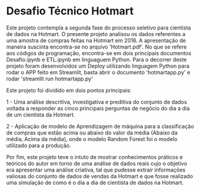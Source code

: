 # Desafio Técnico Hotmart

Este projeto contempla a segunda fase do processo seletivo para cientista de dados na Hotmart. O presente projeto analisou os dados referentes a uma amostra de compras feitas na Hotmart em 2016. A apresentação de maneira suscinta encontra-se no arquivo 'Hotmart.pdf'. No que se refere aos códigos de programação, encontra-se em dois principais documentos Desafio.ipynb e ETL.ipynb em linguaguem Python. Para o decorrer deste projeto foram desenvolvidos um Deploy utilizando linguagem Python para rodar o APP feito em Streamlit, basta abrir o documento 'hotmartapp.py' e rodar 'streamlit run hotmartapp.py'

Este projeto foi dividido em dois pontos principais:

1 - Uma análise descritiva, investigativa e preditiva do conjunto de dados voltada a responder as cinco principais perguntas de negócio do dia a dia de um cientista da Hotmart.

2 - Aplicação de modelo de Aprendizagem de máquina para a classificação de compras que estão acima ou abaixo do valor da média (Abaixo da média, Acima da média), onde o modelo Random Forest foi o modelo utilizado para a produção.

Por fim, este projeto teve o intuto de mostrar conhecimentos práticos e teóricos do autor em torno de uma análise de dados reais cujo o objetivo era apresentar uma análise criativa, tal que pudesse extrair informações valiosas do conjunto de dados de vendas da Hotmart e que fosse realizado uma simulação de como é o dia a dia de cientista de dados na Hotmart.
